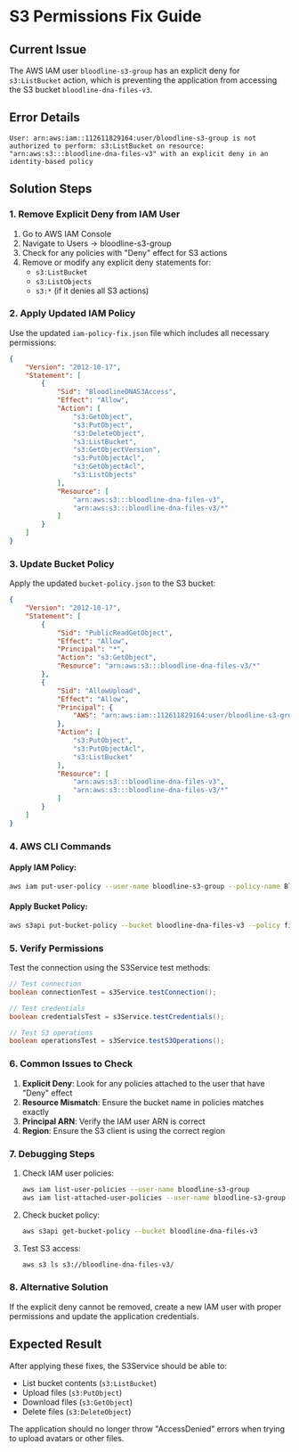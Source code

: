 # S3 Permissions Fix Guide

## Current Issue
The AWS IAM user `bloodline-s3-group` has an explicit deny for `s3:ListBucket` action, which is preventing the application from accessing the S3 bucket `bloodline-dna-files-v3`.

## Error Details
```
User: arn:aws:iam::112611829164:user/bloodline-s3-group is not authorized to perform: s3:ListBucket on resource: "arn:aws:s3:::bloodline-dna-files-v3" with an explicit deny in an identity-based policy
```

## Solution Steps

### 1. Remove Explicit Deny from IAM User
1. Go to AWS IAM Console
2. Navigate to Users → bloodline-s3-group
3. Check for any policies with "Deny" effect for S3 actions
4. Remove or modify any explicit deny statements for:
   - `s3:ListBucket`
   - `s3:ListObjects`
   - `s3:*` (if it denies all S3 actions)

### 2. Apply Updated IAM Policy
Use the updated `iam-policy-fix.json` file which includes all necessary permissions:

```json
{
    "Version": "2012-10-17",
    "Statement": [
        {
            "Sid": "BloodlineDNAS3Access",
            "Effect": "Allow",
            "Action": [
                "s3:GetObject",
                "s3:PutObject",
                "s3:DeleteObject",
                "s3:ListBucket",
                "s3:GetObjectVersion",
                "s3:PutObjectAcl",
                "s3:GetObjectAcl",
                "s3:ListObjects"
            ],
            "Resource": [
                "arn:aws:s3:::bloodline-dna-files-v3",
                "arn:aws:s3:::bloodline-dna-files-v3/*"
            ]
        }
    ]
}
```

### 3. Update Bucket Policy
Apply the updated `bucket-policy.json` to the S3 bucket:

```json
{
    "Version": "2012-10-17",
    "Statement": [
        {
            "Sid": "PublicReadGetObject",
            "Effect": "Allow",
            "Principal": "*",
            "Action": "s3:GetObject",
            "Resource": "arn:aws:s3:::bloodline-dna-files-v3/*"
        },
        {
            "Sid": "AllowUpload",
            "Effect": "Allow",
            "Principal": {
                "AWS": "arn:aws:iam::112611829164:user/bloodline-s3-group"
            },
            "Action": [
                "s3:PutObject",
                "s3:PutObjectAcl",
                "s3:ListBucket"
            ],
            "Resource": [
                "arn:aws:s3:::bloodline-dna-files-v3",
                "arn:aws:s3:::bloodline-dna-files-v3/*"
            ]
        }
    ]
}
```

### 4. AWS CLI Commands

#### Apply IAM Policy:
```bash
aws iam put-user-policy --user-name bloodline-s3-group --policy-name BloodlineDNAS3Access --policy-document file://iam-policy-fix.json
```

#### Apply Bucket Policy:
```bash
aws s3api put-bucket-policy --bucket bloodline-dna-files-v3 --policy file://bucket-policy.json
```

### 5. Verify Permissions
Test the connection using the S3Service test methods:

```java
// Test connection
boolean connectionTest = s3Service.testConnection();

// Test credentials
boolean credentialsTest = s3Service.testCredentials();

// Test S3 operations
boolean operationsTest = s3Service.testS3Operations();
```

### 6. Common Issues to Check

1. **Explicit Deny**: Look for any policies attached to the user that have "Deny" effect
2. **Resource Mismatch**: Ensure the bucket name in policies matches exactly
3. **Principal ARN**: Verify the IAM user ARN is correct
4. **Region**: Ensure the S3 client is using the correct region

### 7. Debugging Steps

1. Check IAM user policies:
   ```bash
   aws iam list-user-policies --user-name bloodline-s3-group
   aws iam list-attached-user-policies --user-name bloodline-s3-group
   ```

2. Check bucket policy:
   ```bash
   aws s3api get-bucket-policy --bucket bloodline-dna-files-v3
   ```

3. Test S3 access:
   ```bash
   aws s3 ls s3://bloodline-dna-files-v3/
   ```

### 8. Alternative Solution
If the explicit deny cannot be removed, create a new IAM user with proper permissions and update the application credentials.

## Expected Result
After applying these fixes, the S3Service should be able to:
- List bucket contents (`s3:ListBucket`)
- Upload files (`s3:PutObject`)
- Download files (`s3:GetObject`)
- Delete files (`s3:DeleteObject`)

The application should no longer throw "AccessDenied" errors when trying to upload avatars or other files. 